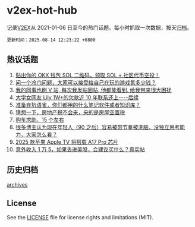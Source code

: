 # v2ex-hot-hub

 记录[V2EX](https://www.v2ex.com/)从 2021-01-06 日至今的热门话题。每小时抓取一次数据，按天[归档](archives)。

`更新时间：2025-08-14 12:23:22 +0800`

## 热议话题

1. [贴出你的 OKX 钱包 SOL 二维码，领取 SOL + 社区代币空投！](https://www.v2ex.com/t/1152131)
1. [问一个冷门问题，大家可以接受给自己在玩的游戏氪多少钱？](https://www.v2ex.com/t/1152076)
1. [我的同事也刷 V 站, 每次我发贴回帖, 他都能看到. 给我带来很大困扰](https://www.v2ex.com/t/1152269)
1. [大学女网友 Lily 1W+的欠款近 10 年联系还上----后续](https://www.v2ex.com/t/1152214)
1. [准备弃坑语雀，你们都用的什么笔记软件或者知识库？](https://www.v2ex.com/t/1152148)
1. [猜想一下，房地产税不会来，来的是房屋空置税](https://www.v2ex.com/t/1152215)
1. [购车求助。15 个左右](https://www.v2ex.com/t/1152072)
1. [很多博主认为现在年轻人（90 之后）容易被带节奏被洗脑，没独立思考能力，大家怎么看？](https://www.v2ex.com/t/1152226)
1. [2025 款苹果 Apple TV 将搭载 A17 Pro 芯片](https://www.v2ex.com/t/1152254)
1. [意外收入 1 万 5，如果丢进美股，会建议买什么？真实帖](https://www.v2ex.com/t/1152190)

## 历史归档

[archives](archives)

## License

See the [LICENSE](LICENSE) file for license rights and limitations (MIT).
